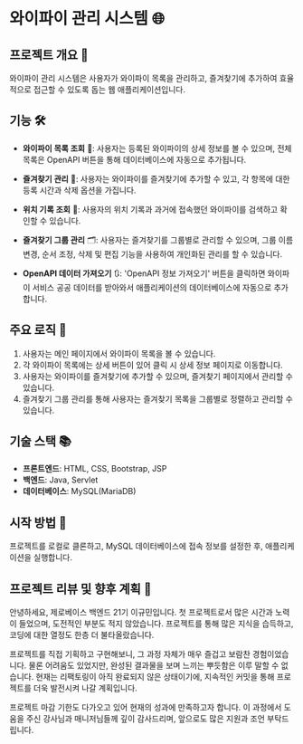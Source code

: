 # 와이파이 관리 시스템 🌐

## 프로젝트 개요 📖
와이파이 관리 시스템은 사용자가 와이파이 목록을 관리하고, 즐겨찾기에 추가하여 효율적으로 접근할 수 있도록 돕는 웹 애플리케이션입니다.

## 기능 🛠️

- **와이파이 목록 조회** 📶: 사용자는 등록된 와이파이의 상세 정보를 볼 수 있으며, 전체 목록은 OpenAPI 버튼을 통해 데이터베이스에 자동으로 추가됩니다.
  
- **즐겨찾기 관리** 🌟: 사용자는 와이파이를 즐겨찾기에 추가할 수 있고, 각 항목에 대한 등록 시간과 삭제 옵션을 가집니다.

- **위치 기록 조회** 📍: 사용자의 위치 기록과 과거에 접속했던 와이파이를 검색하고 확인할 수 있습니다.

- **즐겨찾기 그룹 관리** 🗂️: 사용자는 즐겨찾기를 그룹별로 관리할 수 있으며, 그룹 이름 변경, 순서 조정, 삭제 및 편집 기능을 사용하여 개인화된 관리를 할 수 있습니다.

- **OpenAPI 데이터 가져오기** 🔃: 'OpenAPI 정보 가져오기' 버튼을 클릭하면 와이파이 서비스 공공 데이터를 받아와서 애플리케이션의 데이터베이스에 자동으로 추가합니다.


## 주요 로직 🧠
1. 사용자는 메인 페이지에서 와이파이 목록을 볼 수 있습니다.
2. 각 와이파이 목록에는 상세 버튼이 있어 클릭 시 상세 정보 페이지로 이동합니다.
3. 사용자는 와이파이를 즐겨찾기에 추가할 수 있으며, 즐겨찾기 페이지에서 관리할 수 있습니다.
4. 즐겨찾기 그룹 관리를 통해 사용자는 즐겨찾기 목록을 그룹별로 정렬하고 관리할 수 있습니다.

## 기술 스택 📚
- **프론트엔드**: HTML, CSS, Bootstrap, JSP
- **백엔드**: Java, Servlet
- **데이터베이스**: MySQL(MariaDB)

## 시작 방법 🚀
프로젝트를 로컬로 클론하고, MySQL 데이터베이스에 접속 정보를 설정한 후, 애플리케이션을 실행합니다.

## 프로젝트 리뷰 및 향후 계획 🚀

안녕하세요, 제로베이스 백엔드 21기 이규민입니다. 첫 프로젝트로서 많은 시간과 노력이 들었으며, 도전적인 부분도 적지 않았습니다. 프로젝트를 통해 많은 지식을 습득하고, 코딩에 대한 열정도 한층 더 불타올랐습니다. 

프로젝트를 직접 기획하고 구현해보니, 그 과정 자체가 매우 즐겁고 보람찬 경험이었습니다. 물론 어려움도 있었지만, 완성된 결과물을 보며 느끼는 뿌듯함은 이루 말할 수 없습니다. 현재는 리팩토링이 아직 완료되지 않은 상태이기에, 지속적인 커밋을 통해 프로젝트를 더욱 발전시켜 나갈 계획입니다.

프로젝트 마감 기한도 다가오고 있어 현재의 성과에 만족하고자 합니다. 이 과정에서 도움을 주신 강사님과 매니저님들께 깊이 감사드리며, 앞으로도 많은 지원과 조언 부탁드립니다.
